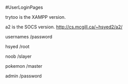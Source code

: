 #UserLoginPages

trytoo is the XAMPP version.

a2 is the SOCS version.
http://cs.mcgill.ca/~hsyed2/a2/

usernames 		  /password

hsyed				/root

noob				/slayer

pokemon			    /master

admin				/password
